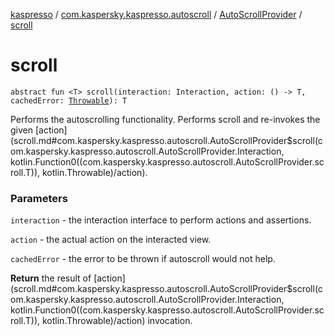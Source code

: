 [kaspresso](../../index.md) / [com.kaspersky.kaspresso.autoscroll](../index.md) / [AutoScrollProvider](index.md) / [scroll](./scroll.md)

# scroll

`abstract fun <T> scroll(interaction: Interaction, action: () -> T, cachedError: `[`Throwable`](https://kotlinlang.org/api/latest/jvm/stdlib/kotlin/-throwable/index.html)`): T`

Performs the autoscrolling functionality. Performs scroll and re-invokes the given [action](scroll.md#com.kaspersky.kaspresso.autoscroll.AutoScrollProvider$scroll(com.kaspersky.kaspresso.autoscroll.AutoScrollProvider.Interaction, kotlin.Function0((com.kaspersky.kaspresso.autoscroll.AutoScrollProvider.scroll.T)), kotlin.Throwable)/action).

### Parameters

`interaction` - the interaction interface to perform actions and assertions.

`action` - the actual action on the interacted view.

`cachedError` - the error to be thrown if autoscroll would not help.

**Return**
the result of [action](scroll.md#com.kaspersky.kaspresso.autoscroll.AutoScrollProvider$scroll(com.kaspersky.kaspresso.autoscroll.AutoScrollProvider.Interaction, kotlin.Function0((com.kaspersky.kaspresso.autoscroll.AutoScrollProvider.scroll.T)), kotlin.Throwable)/action) invocation.

